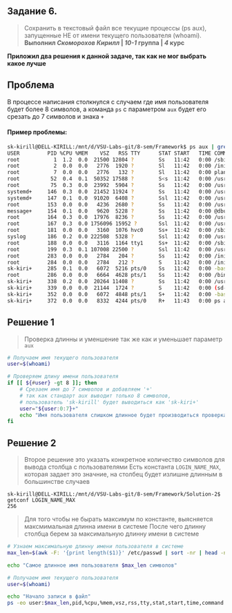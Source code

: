 ## Задание 6. 
> Сохранить в текстовый файл все текущие процессы (ps aux), запущенные НЕ от имени текущего пользователя (whoami).  
> **Выполнил *Скоморохов Кирилл* | *10-1* группа | *4* курс**

**Приложил два решения к данной задаче, так как не мог выбрать какое лучше**    

## Проблема
В процессе написания столкнулся с случаем где имя пользователя будет более 8 символов, а команда `ps` с параметром `aux` будет его срезать до 7 символов и знака `+`  

#### Пример проблемы:
``` bash
sk-kirill@DELL-KIRILL:/mnt/d/VSU-Labs-git/8-sem/Framework$ ps aux | grep -v $(whoami)
USER         PID %CPU %MEM    VSZ   RSS TTY      STAT START   TIME COMMAND
root           1  1.2  0.0  21500 12804 ?        Ss   11:42   0:00 /sbin/init
root           2  0.0  0.0   2776  1920 ?        Sl   11:42   0:00 /init
root           7  0.0  0.0   2776   132 ?        Sl   11:42   0:00 plan9 --control-socket 7 --log-level 4 --server-fd 8 --pipe-fd 10 --log-truncate
root          52  0.4  0.1  50352 17588 ?        S<s  11:42   0:00 /usr/lib/systemd/systemd-journald
root          75  0.3  0.0  23992  5904 ?        Ss   11:42   0:00 /usr/lib/systemd/systemd-udevd
systemd+     146  0.3  0.0  21452 11924 ?        Ss   11:42   0:00 /usr/lib/systemd/systemd-resolved
systemd+     147  0.1  0.0  91020  6408 ?        Ssl  11:42   0:00 /usr/lib/systemd/systemd-timesyncd
root         153  0.0  0.0   4236  2680 ?        Ss   11:42   0:00 /usr/sbin/cron -f -P
message+     154  0.1  0.0   9620  5228 ?        Ss   11:42   0:00 @dbus-daemon --system --address=systemd: --nofork --nopidfile --systemd-activation --syslog-only
root         164  0.3  0.0  17976  8236 ?        Ss   11:42   0:00 /usr/lib/systemd/systemd-logind
root         167  0.3  0.0 1756096 15952 ?       Ssl  11:42   0:00 /usr/libexec/wsl-pro-service -vv
root         181  0.0  0.0   3160  1076 hvc0     Ss+  11:42   0:00 /sbin/agetty -o -p -- \u --noclear --keep-baud - 115200,38400,9600 vt220
syslog       186  0.2  0.0 222508  5328 ?        Ssl  11:42   0:00 /usr/sbin/rsyslogd -n -iNONE
root         188  0.0  0.0   3116  1164 tty1     Ss+  11:42   0:00 /sbin/agetty -o -p -- \u --noclear - linux
root         199  0.3  0.1 107008 22500 ?        Ssl  11:42   0:00 /usr/bin/python3 /usr/share/unattended-upgrades/unattended-upgrade-shutdown --wait-for-signal
root         283  0.0  0.0   2784   204 ?        Ss   11:42   0:00 /init
root         284  0.0  0.0   2784   212 ?        S    11:42   0:00 /init
sk-kiri+     285  0.1  0.0   6072  5216 pts/0    Ss   11:42   0:00 -bash
root         286  0.0  0.0   6664  4628 pts/1    Ss   11:42   0:00 /bin/login -f
sk-kiri+     338  0.2  0.0  20264 11408 ?        Ss   11:42   0:00 /usr/lib/systemd/systemd --user
sk-kiri+     339  0.0  0.0  21144  1724 ?        S    11:42   0:00 (sd-pam)
sk-kiri+     352  0.0  0.0   6072  4848 pts/1    S+   11:42   0:00 -bash
sk-kiri+     372  0.0  0.0   8332  4244 pts/0    R+   11:43   0:00 ps aux
```


## Решение 1

> Проверка длинны и уменшение так же как и уменьшает параметр `aux`

``` bash
# Получаем имя текущего пользователя
user=$(whoami)

# Проверяем длину имени пользователя
if [[ ${#user} -gt 8 ]]; then
    # Срезаем имя до 7 символов и добавляем '+' 
    # так как стандарт aux выводит только 8 символов, 
    # пользователь 'sk-kirill' будет выводиться как 'sk-kiri+'
    user="${user:0:7}+"
    echo "Имя пользователя слишком длинное будет производиться проверка по имени $user"
fi
```


## Решение 2

> Второе решение это указать конкретное количество символов для вывода столбца с пользователями
> Есть константа `LOGIN_NAME_MAX`, которая задает это значние, на столбец будет излишне длинным в большинстве случаев

``` shell
sk-kirill@DELL-KIRILL:/mnt/d/VSU-Labs-git/8-sem/Framework/Solution-2$ getconf LOGIN_NAME_MAX
256
```

> Для того чтобы не бырать максимум по константе, выясняется максмимальная длинна имени в системе
> После чего длинну столбца берем за максимальную длинну имени в системе

``` bash
# Узнаем максимальную длинну имени пользователя в системе
max_len=$(awk -F: '{print length($1)}' /etc/passwd | sort -nr | head -n 1)

echo "Самое длинное имя пользователя $max_len символов"

# Получаем имя текущего пользователя
user=$(whoami)

echo "Начало записи в файл"
ps -eo user:$max_len,pid,%cpu,%mem,vsz,rss,tty,stat,start,time,command | grep -v $user > text.txt 
```